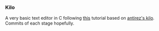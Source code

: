### Kilo
A very basic text editor in C following [this](https://viewsourcecode.org/snaptoken/kilo/) tutorial based on [antirez's kilo](https://github.com/antirez/kilo).
Commits of each stage hopefully.